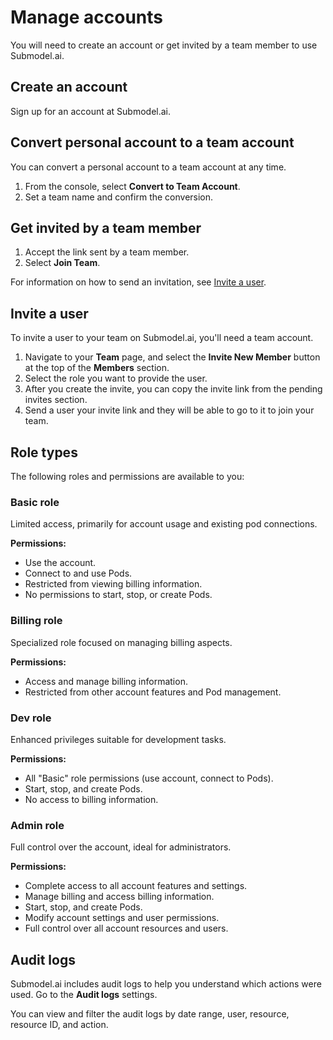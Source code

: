 # Manage accounts

You will need to create an account or get invited by a team member to use Submodel.ai.

## Create an account

Sign up for an account at Submodel.ai.

## Convert personal account to a team account

You can convert a personal account to a team account at any time.

1. From the console, select **Convert to Team Account**.
2. Set a team name and confirm the conversion.

## Get invited by a team member

1. Accept the link sent by a team member.
2. Select **Join Team**.

For information on how to send an invitation, see [Invite a user](#invite-a-user).

## Invite a user

To invite a user to your team on Submodel.ai, you'll need a team account.

1. Navigate to your **Team** page, and select the **Invite New Member** button at the top of the **Members** section.
2. Select the role you want to provide the user.
3. After you create the invite, you can copy the invite link from the pending invites section.
4. Send a user your invite link and they will be able to go to it to join your team.

## Role types

The following roles and permissions are available to you:

### Basic role
Limited access, primarily for account usage and existing pod connections.

**Permissions:**
- Use the account.
- Connect to and use Pods.
- Restricted from viewing billing information.
- No permissions to start, stop, or create Pods.

### Billing role
Specialized role focused on managing billing aspects.

**Permissions:**
- Access and manage billing information.
- Restricted from other account features and Pod management.

### Dev role
Enhanced privileges suitable for development tasks.

**Permissions:**
- All "Basic" role permissions (use account, connect to Pods).
- Start, stop, and create Pods.
- No access to billing information.

### Admin role
Full control over the account, ideal for administrators.

**Permissions:**
- Complete access to all account features and settings.
- Manage billing and access billing information.
- Start, stop, and create Pods.
- Modify account settings and user permissions.
- Full control over all account resources and users.

## Audit logs

Submodel.ai includes audit logs to help you understand which actions were used. Go to the **Audit logs** settings.

You can view and filter the audit logs by date range, user, resource, resource ID, and action.